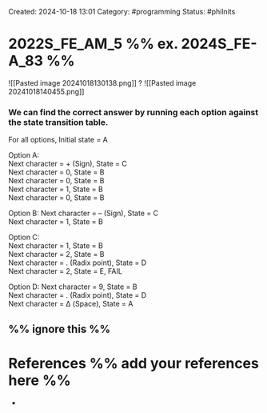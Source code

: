 Created: 2024-10-18 13:01
Category: #programming 
Status: #philnits



# 2022S_FE_AM_5 %% ex. 2024S_FE-A_83 %%

![[Pasted image 20241018130138.png]]
? 
![[Pasted image 20241018140455.png]]


### We can find the correct answer by running each option against the state transition table.

For all options, Initial state = A

Option A:  
Next character = + (Sign), State = C  
Next character = 0, State = B  
Next character = 0, State = B  
Next character = 1, State = B  
Next character = 0, State = B

Option B:
Next character = – (Sign), State = C  
Next character = 1, State = B

Option C:  
Next character = 1, State = B  
Next character = 2, State = B  
Next character = . (Radix point), State = D  
Next character = 2, State = E, FAIL

Option D:
Next character = 9, State = B  
Next character = . (Radix point), State = D  
Next character = Δ (Space), State = A




%% ignore this %%
---









# References %% add your references here %%
- 